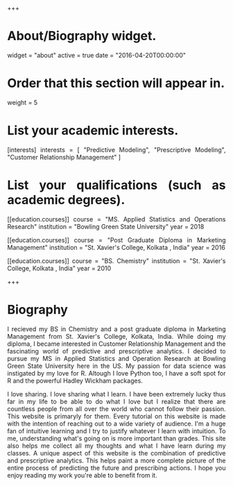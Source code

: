 +++
# About/Biography widget.
widget = "about"
active = true
date = "2016-04-20T00:00:00"

# Order that this section will appear in.
weight = 5

# List your academic interests.
[interests]
  interests = [
    "Predictive Modeling",
    "Prescriptive Modeling",
    "Customer Relationship Management"
  ]

# List your qualifications (such as academic degrees).
[[education.courses]]
  course = "MS. Applied Statistics and Operations Research"
  institution = "Bowling Green State University"
  year = 2018

[[education.courses]]
  course = "Post Graduate Diploma in Marketing Management"
  institution = "St. Xavier's College, Kolkata , India"
  year = 2016

[[education.courses]]
  course = "BS. Chemistry"
  institution = "St. Xavier's College, Kolkata , India"
  year = 2010
 
+++

<style>
body {
text-align: justify}
</style>

# Biography

I recieved my BS in Chemistry and a post graduate diploma in Marketing Management from St. Xavier's College, Kolkata, India. While doing my diploma, I became interested in Customer Relationship Management and the fascinating world of predictive and prescriptive analytics. I decided to pursue my MS in Applied Statistics and Operation Research at Bowling Green State University here in the US. My passion for data science was instigated by my love for R. Altough I love Python too, I have a soft spot for R and the powerful Hadley Wickham packages.

I love sharing. I love sharing what I learn. I have been extremely lucky thus far in my life to be able to do what I love but I realize that there are countless people from all over the world who cannot follow their passion. This website is primaryly for them. Every tutorial on this website is made with the intention of reaching out to a wide variety of audience. I'm a huge fan of intuitive learning and I try to justify whatever I learn with intuition. To me, understanding what's going on is more important than grades. This site also helps me collect all my thoughts and what I have learn during my classes. A unique aspect of this website is the combination of predictive and prescriptive analytics. This helps paint a more complete picture of the entire process of predicting the future and prescribing actions. I hope you enjoy reading my work you're able to benefit from it.
